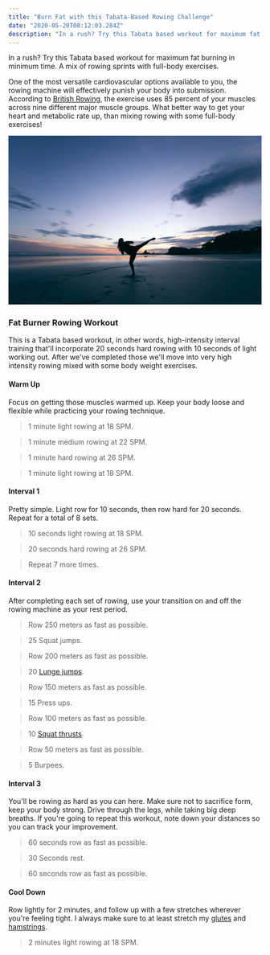 ```yaml
---
title: "Burn Fat with this Tabata-Based Rowing Challenge"
date: "2020-05-20T08:12:03.284Z"
description: "In a rush? Try this Tabata based workout for maximum fat burning in minimum time. A mix of rowing sprints with full-body exercises."
---
```

In a rush? Try this Tabata based workout for maximum fat burning in minimum time. A mix of rowing sprints with full-body exercises.

One of the most versatile cardiovascular options available to you, the rowing machine will effectively punish your body into submission. According to [British Rowing](https://www.britishrowing.org/), the exercise uses 85 percent of your muscles across nine different major muscle groups. What better way to get your heart and metabolic rate up, than mixing rowing with some full-body exercises!

![Burn Fat with Rowing](sea-2-copy.jpg)

### Fat Burner Rowing Workout

This is a Tabata based workout, in other words, high-intensity interval training that'll incorporate 20 seconds hard rowing with 10 seconds of light working out. After we've completed those we'll move into very high intensity rowing mixed with some body weight exercises.

#### Warm Up

Focus on getting those muscles warmed up. Keep your body loose and flexible while practicing your rowing technique.

> 1 minute light rowing at 18 SPM.

> 1 minute medium rowing at 22 SPM.

> 1 minute hard rowing at 26 SPM.

> 1 minute light rowing at 18 SPM.

#### Interval 1

Pretty simple. Light row for 10 seconds, then row hard for 20 seconds. Repeat for a total of 8 sets.

> 10 seconds light rowing at 18 SPM.

> 20 seconds hard rowing at 26 SPM.

> Repeat 7 more times.

#### Interval 2

After completing each set of rowing, use your transition on and off the rowing machine as your rest period.

> Row 250 meters as fast as possible.

> 25 Squat jumps.

> Row 200 meters as fast as possible.

> 20 [Lunge jumps](https://i.makeagif.com/media/12-19-2016/HGcceH.gif).

> Row 150 meters as fast as possible.

> 15 Press ups.

> Row 100 meters as fast as possible.

> 10 [Squat thrusts](https://i.makeagif.com/media/9-02-2015/FTOfKr.gif).

> Row 50 meters as fast as possible.

> 5 Burpees.

#### Interval 3

You'll be rowing as hard as you can here. Make sure not to sacrifice form, keep your body strong. Drive through the legs, while taking big deep breaths. If you're going to repeat this workout, note down your distances so you can track your improvement.

> 60 seconds row as fast as possible.

> 30 Seconds rest.

> 60 seconds row as fast as possible.

#### Cool Down

Row lightly for 2 minutes, and follow up with a few stretches wherever you're feeling tight. I always make sure to at least stretch my [glutes](https://www.youtube.com/watch?v=gE6mJ0VjK7Y) and [hamstrings](https://www.medicalnewstoday.com/articles/323703).

> 2 minutes light rowing at 18 SPM.